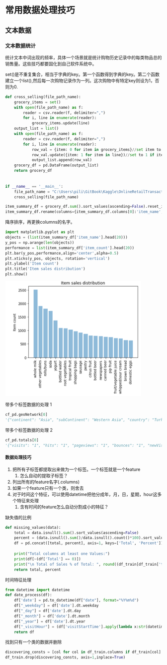 # 常用数据处理技巧

## 文本数据

### 文本数据统计

统计文本中词出现的频率，具体一个场景就是统计购物历史记录中的每类物品总的销售量。这些技巧都要固化到自己软件系统中。

set\(\)是不重复集合，相当于字典的key。第一个函数得到字典的key。第二个函数建立一个list\(\),然后每一次购物记录作为一列。这次购物中有特定key则设为1，否则为0.

```py
def cross_selling(file_path_name):
    grocery_items = set()
    with open(file_path_name) as f:
        reader = csv.reader(f, delimiter=",")
        for i, line in enumerate(reader):
            grocery_items.update(line)
    output_list = list()
    with open(file_path_name) as f:
        reader = csv.reader(f, delimiter=",")
        for i, line in enumerate(reader):
            row_val = {item: 0 for item in grocery_items}//set item to 0 as initial value
            row_val.update({item: 1 for item in line})//set to 1 if item in line
            output_list.append(row_val)
    grocery_df = pd.DataFrame(output_list)
    return grocery_df


if __name__ == '__main__':
    file_path_name = "C:\Users\pili\GitBook\Kaggle\OnlineRetailTransactions\grocery_dataset.txt"
    cross_selling(file_path_name)
```

```py
item_summary_df = grocery_df.sum().sort_values(ascending=False).reset_index()
item_summary_df.rename(columns={item_summary_df.columns[0]:'item_name',item_summary_df.columns[1]:'item_count'},inplace=True)
```

降序排序，再更换columns的名字。

```py
import matplotlib.pyplot as plt
objects = (list(item_summary_df['item_name'].head(20)))
y_pos = np.arange(len(objects))
performance = list(item_summary_df['item_count'].head(20))
plt.bar(y_pos,performance,align='center',alpha=0.5)
plt.xticks(y_pos, objects, rotation='vertical')
plt.ylabel('Item count')
plt.title('Item sales distribution')
plt.show()
```

![](/assets/plot_xticks.png)

带多个标签数据的处理 1

```py
cf_pd.geoNetwork[0]
'{"continent": "Asia", "subContinent": "Western Asia", "country": "Turkey", "region": "Izmir", "metro": "(not set)", "city": "Izmir", "cityId": "not available in demo dataset", "networkDomain": "ttnet.com.tr", "latitude": "not available in demo dataset", "longitude": "not available in demo dataset", "networkLocation": "not available in demo dataset"}'
```

带多个标签数据的处理 2

```py
cf_pd.totals[0]
'{"visits": "1", "hits": "1", "pageviews": "1", "bounces": "1", "newVisits": "1"}'
```

#### 数据处理技巧

1. 把所有子标签都提取出来做为一个标签。一个标签就是一个feature  
   1. 怎么自动的提取子标签？
2. 列出所有的feature名字\(.columns\)    
3. 如果一个feature只有一个类，则舍去   
4. 对于时间这个特征，可以使用datetime把他分成年，月，日，星期，hour这多个特征来处理  
   1. 含有时间的feature怎么自动分割成小的特征？

缺失值的比例

```py
def missing_values(data):
    total = data.isnull().sum().sort_values(ascending=False)
    percent = (data.isnull().sum()/data.isnull().count()*100).sort_values(ascending=False)
    df = pd.concat([total, percent], axis=1, keys=['Total', 'Percent'])

    print("Total columns at least one Values:")
    print(df[~(df['Total'] == 0)])
    print("\n Total of Sales % of Total: ", round((df_train[df_train['totals.transactionRevenue'] != np.nan]['totals.transactionRevenue'].count() / len(df_train['totals.transactionRevenue']) * 100),4))
    return total, percent
```

时间特征处理

```py
from datetime import datetime
def date_process(df):
    df['date'] = pd.to_datetime(df["date"], format="%Y%m%d")
    df["_weekday"] = df['date'].dt.weekday
    df["_day"] = df['date'].dt.day
    df["_month"] = df['date'].dt.month
    df["_year"] = df['date'].dt.year
    df["_visitHour"] = (df['visitStartTime'].apply(lambda x:str(datetime.fromtimestamp(x).hour))).astype(int)
    return df
```

找到只有一个类的数据并删除

```py
discovering_consts = [col for col in df_train.columns if df_train[col].nunique() == 1]
df_train.drop(discovering_consts, axis=1,inplace=True)
```




